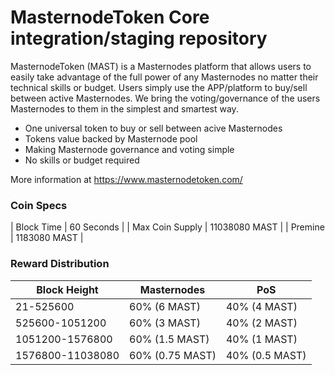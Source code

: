 MasternodeToken Core integration/staging repository
=================================================

MasternodeToken (MAST) is a Masternodes platform that allows users to easily take advantage of the full power of any Masternodes no matter their technical skills or budget. Users simply use the APP/platform to buy/sell between active Masternodes. We bring the voting/governance of the users Masternodes to them in the simplest and smartest way. 

- One universal token to buy or sell between acive Masternodes
- Tokens value backed by Masternode pool
- Making Masternode governance and voting simple
- No skills or budget required

More information at https://www.masternodetoken.com/

### Coin Specs
| Block Time                  | 60 Seconds       |
| Max Coin Supply             | 11038080 MAST  |
| Premine                     | 1183080 MAST     |

### Reward Distribution

| **Block Height** | **Masternodes**  | **PoS**          |
|------------------|------------------|------------------|
| 21-525600        | 60% (6 MAST)     | 40% (4 MAST)     |
| 525600-1051200   | 60% (3 MAST)     | 40% (2 MAST)     |
| 1051200-1576800  | 60% (1.5 MAST)   | 40% (1 MAST)     |
| 1576800-11038080 | 60% (0.75 MAST)  | 40% (0.5 MAST)   |
 
